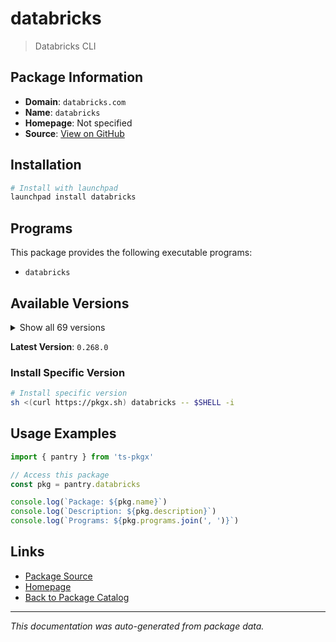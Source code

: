 # databricks

> Databricks CLI

## Package Information

- **Domain**: `databricks.com`
- **Name**: `databricks`
- **Homepage**: Not specified
- **Source**: [View on GitHub](https://github.com/pkgxdev/pantry/tree/main/projects/databricks.com/package.yml)

## Installation

```bash
# Install with launchpad
launchpad install databricks
```

## Programs

This package provides the following executable programs:

- `databricks`

## Available Versions

<details>
<summary>Show all 69 versions</summary>

- `0.268.0`, `0.267.0`, `0.266.0`, `0.265.0`, `0.264.2`
- `0.264.1`, `0.264.0`, `0.263.0`, `0.262.0`, `0.261.0`
- `0.260.0`, `0.259.0`, `0.258.0`, `0.257.0`, `0.256.0`
- `0.255.0`, `0.254.0`, `0.253.0`, `0.252.0`, `0.251.0`
- `0.250.0`, `0.249.0`, `0.248.0`, `0.247.1`, `0.247.0`
- `0.246.0`, `0.245.0`, `0.244.0`, `0.243.0`, `0.242.0`
- `0.241.2`, `0.241.1`, `0.241.0`, `0.240.0`, `0.239.1`
- `0.239.0`, `0.238.0`, `0.237.0`, `0.236.0`, `0.235.0`
- `0.234.0`, `0.233.0`, `0.232.1`, `0.232.0`, `0.231.0`
- `0.230.0`, `0.229.0`, `0.228.1`, `0.228.0`, `0.227.1`
- `0.227.0`, `0.226.0`, `0.225.0`, `0.224.1`, `0.224.0`
- `0.223.2`, `0.223.1`, `0.223.0`, `0.222.0`, `0.221.1`
- `0.221.0`, `0.220.0`, `0.219.0`, `0.218.1`, `0.218.0`
- `0.217.1`, `0.217.0`, `0.216.0`, `0.215.0`

</details>

**Latest Version**: `0.268.0`

### Install Specific Version

```bash
# Install specific version
sh <(curl https://pkgx.sh) databricks -- $SHELL -i
```

## Usage Examples

```typescript
import { pantry } from 'ts-pkgx'

// Access this package
const pkg = pantry.databricks

console.log(`Package: ${pkg.name}`)
console.log(`Description: ${pkg.description}`)
console.log(`Programs: ${pkg.programs.join(', ')}`)
```

## Links

- [Package Source](https://github.com/pkgxdev/pantry/tree/main/projects/databricks.com/package.yml)
- [Homepage](#)
- [Back to Package Catalog](../../package-catalog.md)

---

*This documentation was auto-generated from package data.*

